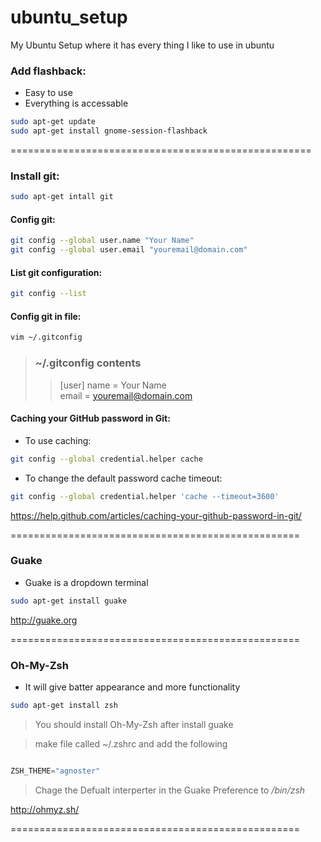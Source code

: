 # ubuntu_setup
My Ubuntu Setup where it has every thing I like to use in ubuntu
### Add flashback:
* Easy to use
* Everything is accessable

```bash
sudo apt-get update
sudo apt-get install gnome-session-flashback

```
====================================================

### Install git:

```bash
sudo apt-get intall git
```
#### Config git:

```bash
git config --global user.name "Your Name"
git config --global user.email "youremail@domain.com"
```
#### List git configuration:

```bash
git config --list
```
#### Config git in file:
```bash
vim ~/.gitconfig
```
> ### ~/.gitconfig contents
> > [user]
> > 	name = Your Name <br /> 
> > 	email = youremail@domain.com

#### Caching your GitHub password in Git:
* To use caching:
```bash
git config --global credential.helper cache
```
* To change the default password cache timeout:

```bash
git config --global credential.helper 'cache --timeout=3600'
``` 
https://help.github.com/articles/caching-your-github-password-in-git/

==================================================


### Guake
* Guake is a dropdown terminal

```bash
sudo apt-get install guake
```
http://guake.org

==================================================


### Oh-My-Zsh
* It will give batter appearance and more functionality

```bash
sudo apt-get install zsh
```
> You should install Oh-My-Zsh after install guake

> make file called ~/.zshrc and add the following

```python

ZSH_THEME="agnoster"

```

> Chage the Defualt interperter in the Guake Preference to */bin/zsh*

http://ohmyz.sh/


==================================================






